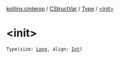 [kotlinx.cinterop](../../index.md) / [CStructVar](../index.md) / [Type](index.md) / [&lt;init&gt;](./-init-.md)

# &lt;init&gt;

`Type(size: `[`Long`](https://kotlinlang.org/api/latest/jvm/stdlib/kotlin/-long/index.html)`, align: `[`Int`](https://kotlinlang.org/api/latest/jvm/stdlib/kotlin/-int/index.html)`)`